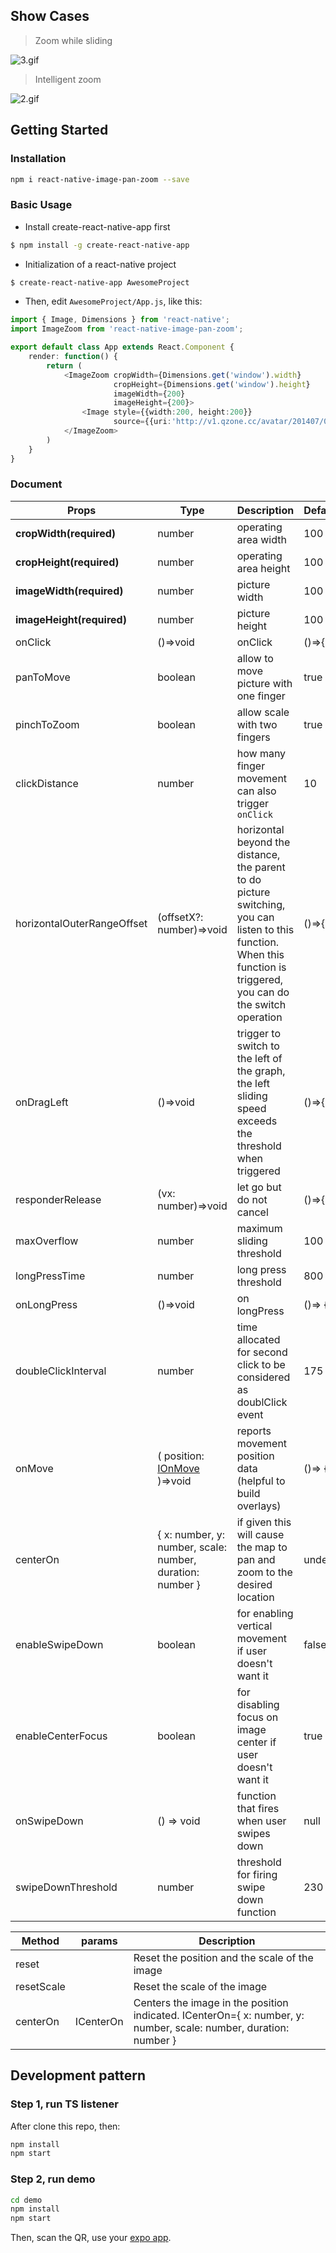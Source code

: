 ## Show Cases

> Zoom while sliding

![3.gif](https://cloud.githubusercontent.com/assets/7970947/18501092/87d5efe8-7a80-11e6-9234-516b2be1e729.gif)

> Intelligent zoom

![2.gif](https://cloud.githubusercontent.com/assets/7970947/18501091/87b14d8c-7a80-11e6-904d-8c434e1904ce.gif)

## Getting Started

### Installation

```bash
npm i react-native-image-pan-zoom --save
```

### Basic Usage

* Install create-react-native-app first

```bash
$ npm install -g create-react-native-app
```

* Initialization of a react-native project

```bash
$ create-react-native-app AwesomeProject
```

* Then, edit `AwesomeProject/App.js`, like this:

```typescript
import { Image, Dimensions } from 'react-native';
import ImageZoom from 'react-native-image-pan-zoom';

export default class App extends React.Component {
    render: function() {
        return (
            <ImageZoom cropWidth={Dimensions.get('window').width}
                       cropHeight={Dimensions.get('window').height}
                       imageWidth={200}
                       imageHeight={200}>
                <Image style={{width:200, height:200}}
                       source={{uri:'http://v1.qzone.cc/avatar/201407/07/00/24/53b9782c444ca987.jpg!200x200.jpg'}}/>
            </ImageZoom>
        )
    }
}
```

### Document

| Props                      | Type                                                                                                                             | Description                                                                                                                                                           | DefaultValue                                         |
| -------------------------- | -------------------------------------------------------------------------------------------------------------------------------- | --------------------------------------------------------------------------------------------------------------------------------------------------------------------- | ---------------------------------------------------- |
| **cropWidth(required)**    | number                                                                                                                           | operating area width                                                                                                                                                  | 100                                                  |
| **cropHeight(required)**   | number                                                                                                                           | operating area height                                                                                                                                                 | 100                                                  |
| **imageWidth(required)**   | number                                                                                                                           | picture width                                                                                                                                                         | 100                                                  |
| **imageHeight(required)**  | number                                                                                                                           | picture height                                                                                                                                                        | 100                                                  |
| onClick                    | ()=>void                                                                                                                         | onClick                                                                                                                                                               | ()=>{}                                               |
| panToMove                  | boolean                                                                                                                          | allow to move picture with one finger                                                                                                                                 | true                                                 |
| pinchToZoom                | boolean                                                                                                                          | allow scale with two fingers                                                                                                                                          | true                                                 |
| clickDistance              | number                                                                                                                           | how many finger movement can also trigger `onClick`                                                                                                                   | 10                                                   |
| horizontalOuterRangeOffset | (offsetX?: number)=>void                                                                                                         | horizontal beyond the distance, the parent to do picture switching, you can listen to this function. When this function is triggered, you can do the switch operation | ()=>{}                                               |
| onDragLeft                 | ()=>void                                                                                                                         | trigger to switch to the left of the graph, the left sliding speed exceeds the threshold when triggered                                                               | ()=>{}                                               |
| responderRelease           | (vx: number)=>void                                                                                                               | let go but do not cancel                                                                                                                                              | ()=>{}                                               |
| maxOverflow                | number                                                                                                                           | maximum sliding threshold                                                                                                                                             | 100                                                  |
| longPressTime              | number                                                                                                                           | long press threshold                                                                                                                                                  | 800                                                  |
| onLongPress                | ()=>void                                                                                                                         | on longPress                                                                                                                                                          | ()=> {}                                              |
| doubleClickInterval        | number                                                                                                                           | time allocated for second click to be considered as doublClick event                                                                                                  | 175                                                  |
| onMove                     | ( position: [IOnMove](https://github.com/ascoders/react-native-image-zoom/blob/master/src/image-zoom/image-zoom.type.ts) )=>void | reports movement position data (helpful to build overlays)                                                                                                            | ()=> {}                                              |
| centerOn                   | { x: number, y: number, scale: number, duration: number }                                                                        | if given this will cause the map to pan and zoom to the desired location                                                                                              | undefined                                            |
| enableSwipeDown            | boolean                                                                                                                          | for enabling vertical movement if user doesn't want it                                                                                                                                                                 | false |
| enableCenterFocus          | boolean                                                                                                                          | for disabling focus on image center if user doesn't want it                                                                                                                                                                  | true |
| onSwipeDown                | () => void                                                                                                                       | function that fires when user swipes down                                                                                                                                                                  | null            |
| swipeDownThreshold         | number                                                                                                                           | threshold for firing swipe down function                                                                                                                                                                   | 230             |


| Method                      | params                | Description              |
| -------- | ----------- | ------------------- |
| reset                      |                 | Reset the position and the scale of the image              |
| resetScale                      |               | Reset the scale of the image              |
| centerOn                      | ICenterOn                  | Centers the image in the position indicated.  ICenterOn={ x: number,  y: number, scale: number, duration: number }   |



## Development pattern

### Step 1, run TS listener

After clone this repo, then:

```bash
npm install
npm start
```

### Step 2, run demo

```bash
cd demo
npm install
npm start
```

Then, scan the QR, use your [expo app](https://expo.io./).
